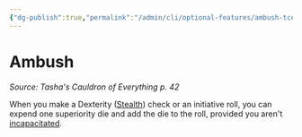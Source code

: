 ```yaml
---
{"dg-publish":true,"permalink":"/admin/cli/optional-features/ambush-tce/","tags":["compendium/src/5e/tce","optional-feature/mv-b"],"updated":"2025-01-11T15:32:21.668+00:00"}
---
```


# Ambush
*Source: Tasha's Cauldron of Everything p. 42*  

When you make a Dexterity ([Stealth](/3-Mechanics/CLI/rules/skills.md#Stealth)) check or an initiative roll, you can expend one superiority die and add the die to the roll, provided you aren't [incapacitated](/3-Mechanics/CLI/rules/conditions.md#incapacitated).